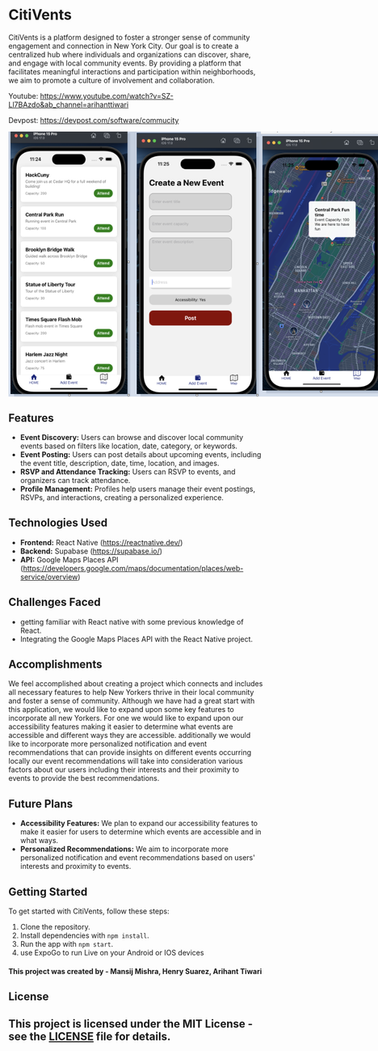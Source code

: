 # CitiVents

CitiVents is a platform designed to foster a stronger sense of community engagement and connection in New York City. Our goal is to create a centralized hub where individuals and organizations can discover, share, and engage with local community events. By providing a platform that facilitates meaningful interactions and participation within neighborhoods, we aim to promote a culture of involvement and collaboration.

Youtube: https://www.youtube.com/watch?v=SZ-Ll7BAzdo&ab_channel=arihanttiwari

Devpost: https://devpost.com/software/commucity
<div style="display: flex; justify-content: space-around;">
    <img src='assets/Home Page.png' title='Home Page' width='250' alt='Home Page Img' />
    <img src='assets/Event Creation.png' width='250' alt='Events Page Img' />
    <img src='assets/Map interface.png' width='250' alt='Events Page Img' />
</div>

## Features
- **Event Discovery:** Users can browse and discover local community events based on filters like location, date, category, or keywords.
- **Event Posting:** Users can post details about upcoming events, including the event title, description, date, time, location, and images.
- **RSVP and Attendance Tracking:** Users can RSVP to events, and organizers can track attendance.
- **Profile Management:** Profiles help users manage their event postings, RSVPs, and interactions, creating a personalized experience.
  
## Technologies Used
- **Frontend:** React Native (https://reactnative.dev/)
- **Backend:** Supabase (https://supabase.io/)
- **API:** Google Maps Places API (https://developers.google.com/maps/documentation/places/web-service/overview)

## Challenges Faced
- getting familiar with React native with some previous knowledge of React.
- Integrating the Google Maps Places API with the React Native project.

## Accomplishments
We feel accomplished about creating a project which connects and includes all necessary features to help New Yorkers thrive in their local community and foster a sense of community. Although we have had a great start with this application, we would like to expand upon some key features to incorporate all new Yorkers. For one we would like to expand upon our accessibility features making it easier to determine what events are accessible and different ways they are accessible. additionally we would like to incorporate more personalized notification and event recommendations that can provide insights on different events occurring locally our event recommendations will take into consideration various factors about our users including their interests and their proximity to events to provide the best recommendations.

## Future Plans

- **Accessibility Features:** We plan to expand our accessibility features to make it easier for users to determine which events are accessible and in what ways.
- **Personalized Recommendations:** We aim to incorporate more personalized notification and event recommendations based on users' interests and proximity to events.
## Getting Started

To get started with CitiVents, follow these steps:

1. Clone the repository.
2. Install dependencies with `npm install`.
3. Run the app with `npm start`.
4. use ExpoGo to run Live on your Android or IOS devices

#### This project was created by - Mansij Mishra, Henry Suarez, Arihant Tiwari 
## License

## This project is licensed under the MIT License - see the [LICENSE](LICENSE) file for details.
